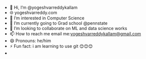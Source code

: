 - 👋 Hi, I’m @yogeshvarreddykallam
- 🌐  yogeshvarreddy.com
- 👀 I’m interested in Computer Science
- 🌱 I’m currently going to Grad school @pennstate
- 💞️ I’m looking to collaborate on ML and data science works
- 📫 How to reach me email me:yogeshvarreddykallam@gmail.com
- 😄 Pronouns: he/him
- ⚡ Fun fact: i am learning to use git 😊😊😊
- 

<!---
yogeshvarreddykallam/yogeshvarreddykallam is a ✨ special ✨ repository because its `README.md` (this file) appears on your GitHub profile.
You can click the Preview link to take a look at your changes.
--->
